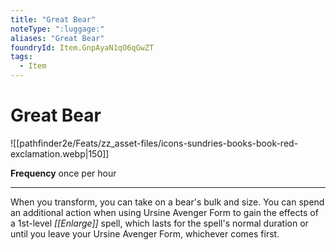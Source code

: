 ```yaml
---
title: "Great Bear"
noteType: ":luggage:"
aliases: "Great Bear"
foundryId: Item.GnpAyaN1qO6qGwZT
tags:
  - Item
---
```


# Great Bear
![[pathfinder2e/Feats/zz_asset-files/icons-sundries-books-book-red-exclamation.webp|150]]

**Frequency** once per hour

* * *

When you transform, you can take on a bear's bulk and size. You can spend an additional action when using Ursine Avenger Form to gain the effects of a 1st-level _[[Enlarge]]_ spell, which lasts for the spell's normal duration or until you leave your Ursine Avenger Form, whichever comes first.
